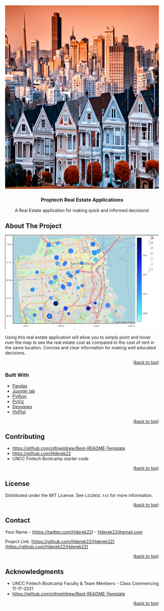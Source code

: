 <div id="top"></div>
<!--
*** Thanks for checking out the Best-README-Template. If you have a suggestion
*** that would make this better, please fork the repo and create a pull request
*** or simply open an issue with the tag "enhancement".
*** Don't forget to give the project a star!
*** Thanks again! Now go create something AMAZING! :D
-->



<!-- PROJECT SHIELDS -->
<!--
*** I'm using markdown "reference style" links for readability.
*** Reference links are enclosed in brackets [ ] instead of parentheses ( ).
*** See the bottom of this document for the declaration of the reference variables
*** for contributors-url, forks-url, etc. This is an optional, concise syntax you may use.
*** https://www.markdownguide.org/basic-syntax/#reference-style-links
-->




<!-- PROJECT LOGO -->
<br />
<div align="center">
  <a href="https://github.com/Hderek22">
    <img src="images/logo.png" alt="Logo" width="800" height="600">
  </a>

<h3 align="center">Proptech Real Estate Applications</h3>

  <p align="center">
    A Real Estate application for making quick and informed decisions!
    
</div>





<!-- ABOUT THE PROJECT -->
## About The Project

[![Product Name Screen Shot][product-screenshot]](https://example.com)

Using this real estate application will allow you to simply point and hover over the map to see the real estate cost as compared to the cost of rent in the same location. Concise and clear information for making well educated decisions.


<p align="right">(<a href="#top">back to top</a>)</p>



### Built With

* [Pandas](https://pandas.pydata.org/pandas-docs/stable/user_guide/visualization.html)
* [Jupyter lab](https://jupyter.org/)
* [Python](https://www.python.org/)
* [PyViz](https://pyvis.readthedocs.io/en/latest/)
* [Geoviews](https://geoviews.org/)
* [HvPlot](https://hvplot.holoviz.org/)


<p align="right">(<a href="#top">back to top</a>)</p>



<!-- CONTRIBUTING -->
## Contributing

* https://github.com/othneildrew/Best-README-Template
* https://github.com/Hderek22
* UNCC Fintech Bootcamp starter code


<p align="right">(<a href="#top">back to top</a>)</p>



<!-- LICENSE -->
## License

Distributed under the MIT License. See `LICENSE.txt` for more information.

<p align="right">(<a href="#top">back to top</a>)</p>



<!-- CONTACT -->
## Contact

Your Name - (https://twitter.com/Hderek22) - Hderek22@gmail.com

Project Link: [https://github.com/Hderek22/Hderek22](https://github.com/Hderek22/Hderek22)

<p align="right">(<a href="#top">back to top</a>)</p>



<!-- ACKNOWLEDGMENTS -->
## Acknowledgments

* UNCC Fintech Bootcamp Faculty & Team Members - Class Commencing 11-17-2021
* https://github.com/othneildrew/Best-README-Template


<p align="right">(<a href="#top">back to top</a>)</p>



<!-- MARKDOWN LINKS & IMAGES -->
<!-- https://www.markdownguide.org/basic-syntax/#reference-style-links -->
[contributors-shield]: https://img.shields.io/github/contributors/Hderek22/Hderek22.svg?style=for-the-badge
[contributors-url]: https://github.com/Hderek22/Hderek22/graphs/contributors
[forks-shield]: https://img.shields.io/github/forks/Hderek22/Hderek22.svg?style=for-the-badge
[forks-url]: https://github.com/Hderek22/Hderek22/network/members
[stars-shield]: https://img.shields.io/github/stars/Hderek22/Hderek22.svg?style=for-the-badge
[stars-url]: https://github.com/Hderek22/Hderek22/stargazers
[issues-shield]: https://img.shields.io/github/issues/Hderek22/Hderek22.svg?style=for-the-badge
[issues-url]: https://github.com/Hderek22/Hderek22/issues
[license-shield]: https://img.shields.io/github/license/Hderek22/Hderek22.svg?style=for-the-badge
[license-url]: https://github.com/Hderek22/Hderek22/blob/master/LICENSE.txt
[linkedin-shield]: https://img.shields.io/badge/-LinkedIn-black.svg?style=for-the-badge&logo=linkedin&colorB=555
[linkedin-url]: https://linkedin.com/in/Hderek22
[product-screenshot]: images/screenshot.png
